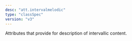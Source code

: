 ```yaml
---
desc: "att.intervalmelodic"
type: "classSpec"
version: "v3"
---
```


Attributes that provide for description of intervallic content.